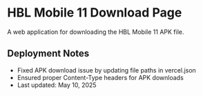 # HBL Mobile 11 Download Page

A web application for downloading the HBL Mobile 11 APK file.

## Deployment Notes
- Fixed APK download issue by updating file paths in vercel.json
- Ensured proper Content-Type headers for APK downloads
- Last updated: May 10, 2025
